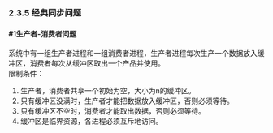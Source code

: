 ### 2.3.5 经典同步问题

#### #1生产者-消费者问题
系统中有一组生产者进程和一组消费者进程，生产者进程每次生产一个数据放入缓冲区，消费者每次从缓冲区取出一个产品并使用。  
限制条件：
1. 生产者，消费者共享一个初始为空，大小为n的缓冲区。
2. 只有缓冲区没满时，生产者才能把数据放入缓冲区，否则必须等待。
3. 只有缓冲区不空时，消费者才能取出数据，否则必须等待。
4. 缓冲区是临界资源，各进程必须互斥地访问。

